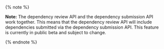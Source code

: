 {% note %}

**Note:** The dependency review API and the dependency submission API work together. This means that the dependency review API will include dependencies submitted via the dependency submission API. This feature is currently in public beta and subject to change.

{% endnote %}